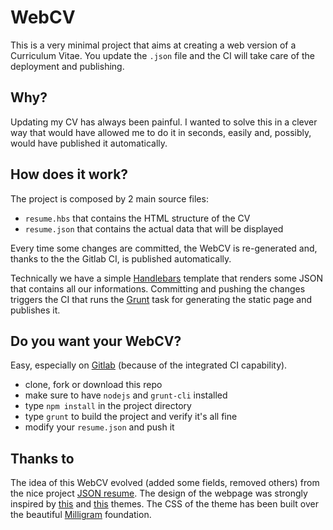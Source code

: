 # WebCV

This is a very minimal project that aims at creating a web version of a Curriculum Vitae.
You update the `.json` file and the CI will take care of the deployment and publishing.


## Why?
Updating my CV has always been painful.
I wanted to solve this in a clever way that would have allowed me to do it in seconds, easily and, possibly, would have published it automatically.


## How does it work?
The project is composed by 2 main source files:
  - `resume.hbs` that contains the HTML structure of the CV
  - `resume.json` that contains the actual data that will be displayed

Every time some changes are committed, the WebCV is re-generated and, thanks to the the Gitlab CI, is published automatically.

Technically we have a simple [Handlebars] template that renders some JSON that contains all our informations. Committing and pushing the changes triggers the CI that runs the [Grunt] task for generating the static page and publishes it.

[Handlebars]: https://handlebarsjs.com/
[Grunt]: https://gruntjs.com/


## Do you want your WebCV?
Easy, especially on [Gitlab] (because of the integrated CI capability).
  - clone, fork or download this repo
  - make sure to have `nodejs` and `grunt-cli` installed
  - type `npm install` in the project directory
  - type `grunt` to build the project and verify it's all fine
  - modify your `resume.json` and push it

[Gitlab]: https://gitlab.com/


## Thanks to
The idea of this WebCV evolved (added some fields, removed others) from the nice project [JSON resume].
The design of the webpage was strongly inspired by [this](https://github.com/phoinixi/jsonresume-theme-spartan) and [this](https://github.com/phoinixi/jsonresume-theme-stackoverflow) themes.
The CSS of the theme has been built over the beautiful [Milligram] foundation.

[JSON resume]: http://jsonresume.org/
[Milligram]: https://milligram.io/
